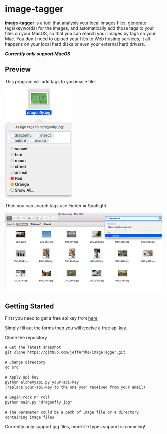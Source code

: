 # image-tagger
**image-tagger** is a tool that analysis your local images files, generate tags(keywords) for the images, and automatically add those tags to your files on your MacOS, so that you can search your images by tags on your Mac. You don't need to upload your files to Web hosting services, it all happens on your local hard disks or even your external hard drivers.

***Currently only support MacOS***


## Preview
This program will add tags to you image file:

![image](screenshot1.png)

Then you can search tags use Finder or Spotlight

![image](screenshot2.png)




## Getting Started

First you need to get a free api key from [here](http://www.alchemyapi.com/api/register.html)

Simply fill out the forms then you will receive a free api key.

Clone the repository

```
# Get the latest snapshot
git clone https://github.com/jefferyhe/imageTagger.git

# Change directory
cd src

# Apply api key
python alchemyapi.py your-api-key
(replace your-api-key to the one your received from your email)

# Begin rock n' roll
python main.py "dragonfly.jpg"

# The parameter could be a path of image file or a directory containing image files
```
Currently only support jpg files, more file types support is comming!


